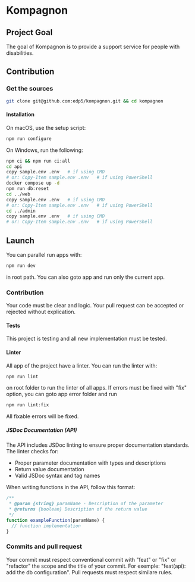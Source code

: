 # Kompagnon

## Project Goal

The goal of Kompagnon is to provide a support service for people with disabilities.

## Contribution

### Get the sources

```bash
git clone git@github.com:edp5/kompagnon.git && cd kompagnon
```

#### Installation

On macOS, use the setup script:

```bash
npm run configure
```

On Windows, run the following:

```bash
npm ci && npm run ci:all
cd api
copy sample.env .env   # if using CMD
# or: Copy-Item sample.env .env   # if using PowerShell
docker compose up -d
npm run db:reset
cd ../web
copy sample.env .env   # if using CMD
# or: Copy-Item sample.env .env   # if using PowerShell
cd ../admin
copy sample.env .env   # if using CMD
# or: Copy-Item sample.env .env   # if using PowerShell
```

## Launch
You can parallel run apps with:
```bash
npm run dev
```
in root path. You can also goto app and run only the current app.


### Contribution
Your code must be clear and logic. Your pull request can be accepted or rejected without explication.

#### Tests
This project is testing and all new implementation must be tested.

#### Linter
All app of the project have a linter. You can run the linter with:
```bash
npm run lint
```
on root folder to run the linter of all apps.
If errors must be fixed with "fix" option, you can goto app error folder and run
```bash
npm run lint:fix
```
All fixable errors will be fixed.

##### JSDoc Documentation (API)
The API includes JSDoc linting to ensure proper documentation standards. The linter checks for:
- Proper parameter documentation with types and descriptions
- Return value documentation
- Valid JSDoc syntax and tag names

When writing functions in the API, follow this format:
```javascript
/**
 * @param {string} paramName - Description of the parameter
 * @returns {boolean} Description of the return value
 */
function exampleFunction(paramName) {
  // function implementation
}
```

### Commits and pull request
Your commit must respect conventional commit with "feat" or "fix" or "refactor" the scope and the title of your commit. For exemple:
"feat(api): add the db configuration".
Pull requests must respect similare rules.
